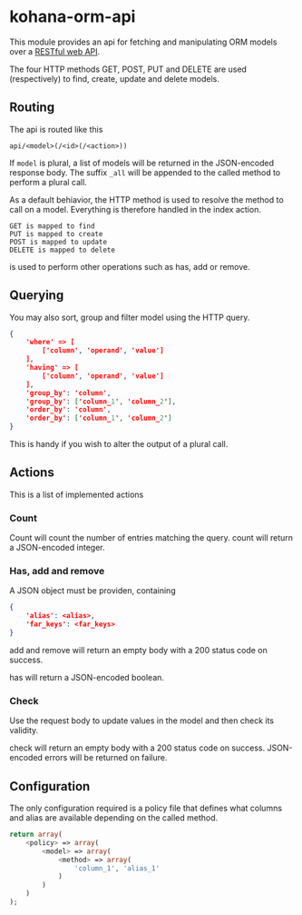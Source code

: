 kohana-orm-api
===============

This module provides an api for fetching and manipulating ORM models over a 
[RESTful web API](https://en.wikipedia.org/wiki/REST#RESTful_web_APIs). 

The four HTTP methods GET, POST, PUT and DELETE are used (respectively) to 
find, create, update and delete models.

## Routing
The api is routed like this

    api/<model>(/<id>(/<action>))
    
If ```model``` is plural, a list of models will be returned in the JSON-encoded 
response body. The suffix ```_all``` will be appended to the called method to
perform a plural call.

As a default behiavior, the HTTP method is used to resolve the method to call on 
a model. Everything is therefore handled in the index action.

    GET is mapped to find
    PUT is mapped to create
    POST is mapped to update
    DELETE is mapped to delete

<action> is used to perform other operations such as has, add or remove.

## Querying
You may also sort, group and filter model using the HTTP query.

```json
{
    'where' => [
        ['column', 'operand', 'value']
    ],
    'having' => [
        ['column', 'operand', 'value']
    ],
    'group_by': 'column',
    'group_by': ['column_1', 'column_2'],
    'order_by': 'column',
    'order_by': ['column_1', 'column_2']
}
```

This is handy if you wish to alter the output of a plural call.

## Actions
This is a list of implemented actions

### Count
Count will count the number of entries matching the query.
count will return a JSON-encoded integer.

### Has, add and remove
A JSON object must be providen, containing

```json
{
    'alias': <alias>,
    'far_keys': <far_keys>
}
```

add and remove will return an empty body with a 200 status code on success.

has will return a JSON-encoded boolean.

### Check
Use the request body to update values in the model and then check its validity.

check will return an empty body with a 200 status code on success. JSON-encoded
errors will be returned on failure.

## Configuration
The only configuration required is a policy file that defines what columns and 
alias are available depending on the called method.

```php
return array(
    <policy> => array(
        <model> => array(
            <method> => array(
                'column_1', 'alias_1'
            )
        )
    )
);
```
